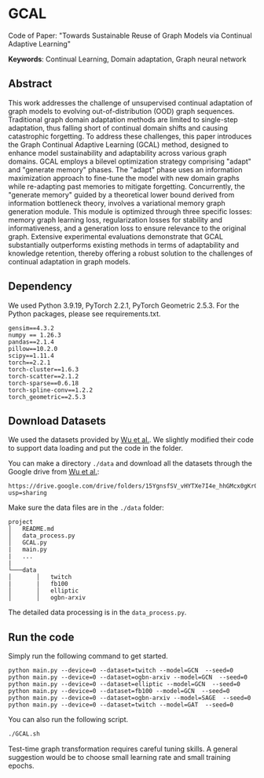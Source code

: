 # GCAL

Code of Paper: "Towards Sustainable Reuse of Graph Models via Continual Adaptive Learning"

**Keywords**: Continual Learning, Domain adaptation, Graph neural network

## Abstract

This work addresses the challenge of unsupervised continual adaptation of graph models to evolving out-of-distribution (OOD) graph sequences. Traditional graph domain adaptation methods are limited to single-step adaptation, thus falling short of continual domain shifts and causing catastrophic forgetting. To address these challenges, this paper introduces the Graph Continual Adaptive Learning (GCAL) method, designed to enhance model sustainability and adaptability across various graph domains. GCAL employs a bilevel optimization strategy comprising "adapt" and "generate memory" phases. The "adapt" phase uses an information maximization approach to fine-tune the model with new domain graphs while re-adapting past memories to mitigate forgetting. Concurrently, the "generate memory" guided by a theoretical lower bound derived from information bottleneck theory, involves a variational memory graph generation module. This module is optimized through three specific losses: memory graph learning loss, regularization losses for stability and informativeness, and a generation loss to ensure relevance to the original graph. Extensive experimental evaluations demonstrate that GCAL substantially outperforms existing methods in terms of adaptability and knowledge retention, thereby offering a robust solution to the challenges of continual adaptation in graph models.

## **Dependency**
We used Python 3.9.19, PyTorch 2.2.1, PyTorch Geometric 2.5.3. For the Python packages, please see requirements.txt.

```
gensim==4.3.2
numpy == 1.26.3
pandas==2.1.4
pillow==10.2.0
scipy==1.11.4
torch==2.2.1
torch-cluster==1.6.3 
torch-scatter==2.1.2
torch-sparse==0.6.18 
torch-spline-conv==1.2.2 
torch_geometric==2.5.3 
```
## Download Datasets
We used the datasets provided by [Wu et al.](https://github.com/qitianwu/GraphOOD-EERM). We slightly modified their code to support data loading and put the code in the folder. 

You can make a directory `./data` and download all the datasets through the Google drive from [Wu et al.](https://github.com/qitianwu/GraphOOD-EERM):
```
https://drive.google.com/drive/folders/15YgnsfSV_vHYTXe7I4e_hhGMcx0gKrO8?usp=sharing
```
Make sure the data files are in the `./data` folder:
```
project
│   README.md
│   data_process.py
│   GCAL.py
|   main.py
|   ...
|
└───data
│       │   twitch
|       |   fb100
│       │   elliptic
│       │   ogbn-arxiv
```

The detailed data processing is in the `data_process.py`.

## Run the code
Simply run the following command to get started.
```
python main.py --device=0 --dataset=twitch --model=GCN  --seed=0 
python main.py --device=0 --dataset=ogbn-arxiv --model=GCN  --seed=0
python main.py --device=0 --dataset=elliptic --model=GCN  --seed=0 
python main.py --device=0 --dataset=fb100 --model=GCN  --seed=0 
python main.py --device=0 --dataset=ogbn-arxiv --model=SAGE  --seed=0 
python main.py --device=0 --dataset=twitch --model=GAT  --seed=0 
```

You can also run the following script.

```markdown
./GCAL.sh
```

Test-time graph transformation requires careful tuning skills. A general suggestion would be to choose small learning rate and small training epochs.
